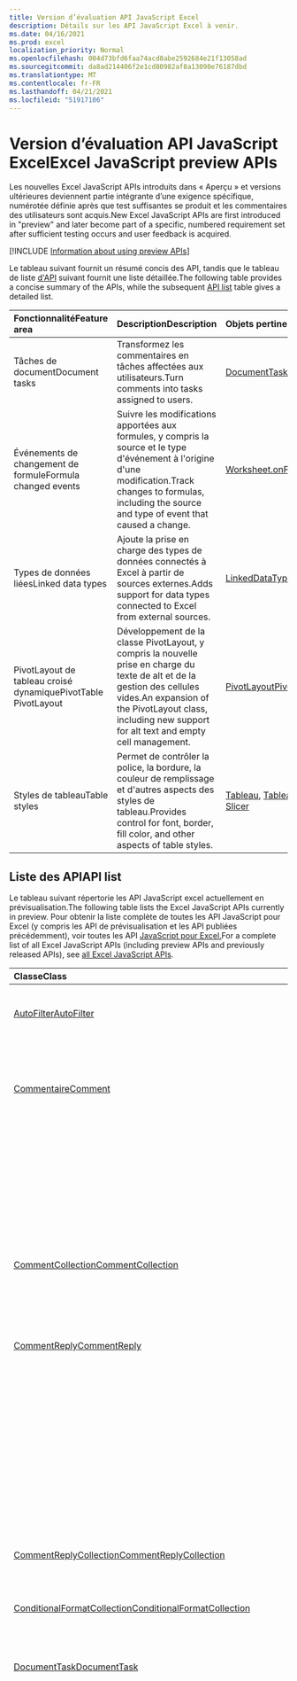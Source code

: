 ```yaml
---
title: Version d’évaluation API JavaScript Excel
description: Détails sur les API JavaScript Excel à venir.
ms.date: 04/16/2021
ms.prod: excel
localization_priority: Normal
ms.openlocfilehash: 004d73bfd6faa74acd8abe2592684e21f13058ad
ms.sourcegitcommit: da8ad214406f2e1cd80982af8a13090e76187dbd
ms.translationtype: MT
ms.contentlocale: fr-FR
ms.lasthandoff: 04/21/2021
ms.locfileid: "51917106"
---
```

# <a name="excel-javascript-preview-apis"></a><span data-ttu-id="7c8fe-103">Version d’évaluation API JavaScript Excel</span><span class="sxs-lookup"><span data-stu-id="7c8fe-103">Excel JavaScript preview APIs</span></span>

<span data-ttu-id="7c8fe-104">Les nouvelles Excel JavaScript APIs introduits dans « Aperçu » et versions ultérieures deviennent partie intégrante d’une exigence spécifique, numérotée définie après que test suffisantes se produit et les commentaires des utilisateurs sont acquis.</span><span class="sxs-lookup"><span data-stu-id="7c8fe-104">New Excel JavaScript APIs are first introduced in "preview" and later become part of a specific, numbered requirement set after sufficient testing occurs and user feedback is acquired.</span></span>

[!INCLUDE [Information about using preview APIs](../../includes/using-preview-apis-host.md)]

<span data-ttu-id="7c8fe-105">Le tableau suivant fournit un résumé concis des API, tandis que le tableau de liste [d'API](#api-list) suivant fournit une liste détaillée.</span><span class="sxs-lookup"><span data-stu-id="7c8fe-105">The following table provides a concise summary of the APIs, while the subsequent [API list](#api-list) table gives a detailed list.</span></span>

| <span data-ttu-id="7c8fe-106">Fonctionnalité</span><span class="sxs-lookup"><span data-stu-id="7c8fe-106">Feature area</span></span> | <span data-ttu-id="7c8fe-107">Description</span><span class="sxs-lookup"><span data-stu-id="7c8fe-107">Description</span></span> | <span data-ttu-id="7c8fe-108">Objets pertinents</span><span class="sxs-lookup"><span data-stu-id="7c8fe-108">Relevant objects</span></span> |
|:--- |:--- |:--- |
| <span data-ttu-id="7c8fe-109">Tâches de document</span><span class="sxs-lookup"><span data-stu-id="7c8fe-109">Document tasks</span></span> | <span data-ttu-id="7c8fe-110">Transformez les commentaires en tâches affectées aux utilisateurs.</span><span class="sxs-lookup"><span data-stu-id="7c8fe-110">Turn comments into tasks assigned to users.</span></span> | [<span data-ttu-id="7c8fe-111">DocumentTask</span><span class="sxs-lookup"><span data-stu-id="7c8fe-111">DocumentTask</span></span>](/javascript/api/excel/excel.documenttask) |
| <span data-ttu-id="7c8fe-112">Événements de changement de formule</span><span class="sxs-lookup"><span data-stu-id="7c8fe-112">Formula changed events</span></span> | <span data-ttu-id="7c8fe-113">Suivre les modifications apportées aux formules, y compris la source et le type d'événement à l'origine d'une modification.</span><span class="sxs-lookup"><span data-stu-id="7c8fe-113">Track changes to formulas, including the source and type of event that caused a change.</span></span> | [<span data-ttu-id="7c8fe-114">Worksheet.onFormulaChanged</span><span class="sxs-lookup"><span data-stu-id="7c8fe-114">Worksheet.onFormulaChanged</span></span>](/javascript/api/excel/excel.worksheet#onFormulaChanged)|
| <span data-ttu-id="7c8fe-115">Types de données liées</span><span class="sxs-lookup"><span data-stu-id="7c8fe-115">Linked data types</span></span> | <span data-ttu-id="7c8fe-116">Ajoute la prise en charge des types de données connectés à Excel à partir de sources externes.</span><span class="sxs-lookup"><span data-stu-id="7c8fe-116">Adds support for data types connected to Excel from external sources.</span></span> | [<span data-ttu-id="7c8fe-117">LinkedDataType</span><span class="sxs-lookup"><span data-stu-id="7c8fe-117">LinkedDataType</span></span>](/javascript/api/excel/excel.linkeddatatype)|
| <span data-ttu-id="7c8fe-118">PivotLayout de tableau croisé dynamique</span><span class="sxs-lookup"><span data-stu-id="7c8fe-118">PivotTable PivotLayout</span></span> | <span data-ttu-id="7c8fe-119">Développement de la classe PivotLayout, y compris la nouvelle prise en charge du texte de alt et de la gestion des cellules vides.</span><span class="sxs-lookup"><span data-stu-id="7c8fe-119">An expansion of the PivotLayout class, including new support for alt text and empty cell management.</span></span> | [<span data-ttu-id="7c8fe-120">PivotLayout</span><span class="sxs-lookup"><span data-stu-id="7c8fe-120">PivotLayout</span></span>](/javascript/api/excel/excel.pivotlayout) |
| <span data-ttu-id="7c8fe-121">Styles de tableau</span><span class="sxs-lookup"><span data-stu-id="7c8fe-121">Table styles</span></span> | <span data-ttu-id="7c8fe-122">Permet de contrôler la police, la bordure, la couleur de remplissage et d'autres aspects des styles de tableau.</span><span class="sxs-lookup"><span data-stu-id="7c8fe-122">Provides control for font, border, fill color, and other aspects of table styles.</span></span> | <span data-ttu-id="7c8fe-123">[Tableau](/javascript/api/excel/excel.table), [Tableau croisé dynamique](/javascript/api/excel/excel.pivottable), [Slicer](/javascript/api/excel/excel.slicer)</span><span class="sxs-lookup"><span data-stu-id="7c8fe-123">[Table](/javascript/api/excel/excel.table), [PivotTable](/javascript/api/excel/excel.pivottable), [Slicer](/javascript/api/excel/excel.slicer)</span></span> |

## <a name="api-list"></a><span data-ttu-id="7c8fe-124">Liste des API</span><span class="sxs-lookup"><span data-stu-id="7c8fe-124">API list</span></span>

<span data-ttu-id="7c8fe-125">Le tableau suivant répertorie les API JavaScript excel actuellement en prévisualisation.</span><span class="sxs-lookup"><span data-stu-id="7c8fe-125">The following table lists the Excel JavaScript APIs currently in preview.</span></span> <span data-ttu-id="7c8fe-126">Pour obtenir la liste complète de toutes les API JavaScript pour Excel (y compris les API de prévisualisation et les API publiées précédemment), voir toutes les API [JavaScript pour Excel.](/javascript/api/excel?view=excel-js-preview&preserve-view=true)</span><span class="sxs-lookup"><span data-stu-id="7c8fe-126">For a complete list of all Excel JavaScript APIs (including preview APIs and previously released APIs), see [all Excel JavaScript APIs](/javascript/api/excel?view=excel-js-preview&preserve-view=true).</span></span>

| <span data-ttu-id="7c8fe-127">Classe</span><span class="sxs-lookup"><span data-stu-id="7c8fe-127">Class</span></span> | <span data-ttu-id="7c8fe-128">Champs</span><span class="sxs-lookup"><span data-stu-id="7c8fe-128">Fields</span></span> | <span data-ttu-id="7c8fe-129">Description</span><span class="sxs-lookup"><span data-stu-id="7c8fe-129">Description</span></span> |
|:---|:---|:---|
|[<span data-ttu-id="7c8fe-130">AutoFilter</span><span class="sxs-lookup"><span data-stu-id="7c8fe-130">AutoFilter</span></span>](/javascript/api/excel/excel.autofilter)|[<span data-ttu-id="7c8fe-131">clearColumnCriteria(columnIndex: number)</span><span class="sxs-lookup"><span data-stu-id="7c8fe-131">clearColumnCriteria(columnIndex: number)</span></span>](/javascript/api/excel/excel.autofilter#clearcolumncriteria-columnindex-)|<span data-ttu-id="7c8fe-132">Efface les critères de filtre du filtre automatique.</span><span class="sxs-lookup"><span data-stu-id="7c8fe-132">Clears the filter criteria of the AutoFilter.</span></span>|
|[<span data-ttu-id="7c8fe-133">Commentaire</span><span class="sxs-lookup"><span data-stu-id="7c8fe-133">Comment</span></span>](/javascript/api/excel/excel.comment)|[<span data-ttu-id="7c8fe-134">assignTask(assignee: Identity)</span><span class="sxs-lookup"><span data-stu-id="7c8fe-134">assignTask(assignee: Identity)</span></span>](/javascript/api/excel/excel.comment#assigntask-assignee-)|<span data-ttu-id="7c8fe-135">Affecte la tâche liée au commentaire à l'utilisateur donné en tant que personne assignée.</span><span class="sxs-lookup"><span data-stu-id="7c8fe-135">Assigns the task attached to the comment to the given user as an assignee.</span></span>|
||[<span data-ttu-id="7c8fe-136">getTask()</span><span class="sxs-lookup"><span data-stu-id="7c8fe-136">getTask()</span></span>](/javascript/api/excel/excel.comment#gettask--)|<span data-ttu-id="7c8fe-137">Obtient la tâche associée à ce commentaire.</span><span class="sxs-lookup"><span data-stu-id="7c8fe-137">Gets the task associated with this comment.</span></span>|
||[<span data-ttu-id="7c8fe-138">getTaskOrNullObject()</span><span class="sxs-lookup"><span data-stu-id="7c8fe-138">getTaskOrNullObject()</span></span>](/javascript/api/excel/excel.comment#gettaskornullobject--)|<span data-ttu-id="7c8fe-139">Obtient la tâche associée à ce commentaire.</span><span class="sxs-lookup"><span data-stu-id="7c8fe-139">Gets the task associated with this comment.</span></span>|
|[<span data-ttu-id="7c8fe-140">CommentCollection</span><span class="sxs-lookup"><span data-stu-id="7c8fe-140">CommentCollection</span></span>](/javascript/api/excel/excel.commentcollection)|[<span data-ttu-id="7c8fe-141">getItemOrNullObject(commentId: string)</span><span class="sxs-lookup"><span data-stu-id="7c8fe-141">getItemOrNullObject(commentId: string)</span></span>](/javascript/api/excel/excel.commentcollection#getitemornullobject-commentid-)|<span data-ttu-id="7c8fe-142">Obtient un commentaire à partir de la collection de sites en fonction de son ID.</span><span class="sxs-lookup"><span data-stu-id="7c8fe-142">Gets a comment from the collection based on its ID.</span></span>|
|[<span data-ttu-id="7c8fe-143">CommentReply</span><span class="sxs-lookup"><span data-stu-id="7c8fe-143">CommentReply</span></span>](/javascript/api/excel/excel.commentreply)|[<span data-ttu-id="7c8fe-144">assignTask(assignee: Identity)</span><span class="sxs-lookup"><span data-stu-id="7c8fe-144">assignTask(assignee: Identity)</span></span>](/javascript/api/excel/excel.commentreply#assigntask-assignee-)|<span data-ttu-id="7c8fe-145">Affecte la tâche liée au commentaire à l'utilisateur donné en tant que seule personne assignée.</span><span class="sxs-lookup"><span data-stu-id="7c8fe-145">Assigns the task attached to the comment to the given user as the sole assignee.</span></span>|
||[<span data-ttu-id="7c8fe-146">getTask()</span><span class="sxs-lookup"><span data-stu-id="7c8fe-146">getTask()</span></span>](/javascript/api/excel/excel.commentreply#gettask--)|<span data-ttu-id="7c8fe-147">Obtient la tâche associée au fil de discussion de cette réponse de commentaire.</span><span class="sxs-lookup"><span data-stu-id="7c8fe-147">Gets the task associated with this comment reply's thread.</span></span>|
||[<span data-ttu-id="7c8fe-148">getTaskOrNullObject()</span><span class="sxs-lookup"><span data-stu-id="7c8fe-148">getTaskOrNullObject()</span></span>](/javascript/api/excel/excel.commentreply#gettaskornullobject--)|<span data-ttu-id="7c8fe-149">Obtient la tâche associée au fil de discussion de cette réponse de commentaire.</span><span class="sxs-lookup"><span data-stu-id="7c8fe-149">Gets the task associated with this comment reply's thread.</span></span>|
|[<span data-ttu-id="7c8fe-150">CommentReplyCollection</span><span class="sxs-lookup"><span data-stu-id="7c8fe-150">CommentReplyCollection</span></span>](/javascript/api/excel/excel.commentreplycollection)|[<span data-ttu-id="7c8fe-151">getItemOrNullObject(commentReplyId: string)</span><span class="sxs-lookup"><span data-stu-id="7c8fe-151">getItemOrNullObject(commentReplyId: string)</span></span>](/javascript/api/excel/excel.commentreplycollection#getitemornullobject-commentreplyid-)|<span data-ttu-id="7c8fe-152">Renvoie une réponse de commentaire identifié via son ID.</span><span class="sxs-lookup"><span data-stu-id="7c8fe-152">Returns a comment reply identified by its ID.</span></span>|
|[<span data-ttu-id="7c8fe-153">ConditionalFormatCollection</span><span class="sxs-lookup"><span data-stu-id="7c8fe-153">ConditionalFormatCollection</span></span>](/javascript/api/excel/excel.conditionalformatcollection)|[<span data-ttu-id="7c8fe-154">getItemOrNullObject(id: string)</span><span class="sxs-lookup"><span data-stu-id="7c8fe-154">getItemOrNullObject(id: string)</span></span>](/javascript/api/excel/excel.conditionalformatcollection#getitemornullobject-id-)|<span data-ttu-id="7c8fe-155">Renvoie un format conditionnel identifié par son ID.</span><span class="sxs-lookup"><span data-stu-id="7c8fe-155">Returns a conditional format identified by its ID.</span></span>|
|[<span data-ttu-id="7c8fe-156">DocumentTask</span><span class="sxs-lookup"><span data-stu-id="7c8fe-156">DocumentTask</span></span>](/javascript/api/excel/excel.documenttask)|[<span data-ttu-id="7c8fe-157">percentComplete</span><span class="sxs-lookup"><span data-stu-id="7c8fe-157">percentComplete</span></span>](/javascript/api/excel/excel.documenttask#percentcomplete)|<span data-ttu-id="7c8fe-158">Spécifie le pourcentage d'achèvement de la tâche.</span><span class="sxs-lookup"><span data-stu-id="7c8fe-158">Specifies the completion percentage of the task.</span></span>|
||[<span data-ttu-id="7c8fe-159">priority</span><span class="sxs-lookup"><span data-stu-id="7c8fe-159">priority</span></span>](/javascript/api/excel/excel.documenttask#priority)|<span data-ttu-id="7c8fe-160">Spécifie la priorité de la tâche.</span><span class="sxs-lookup"><span data-stu-id="7c8fe-160">Specifies the priority of the task.</span></span>|
||[<span data-ttu-id="7c8fe-161">assignees</span><span class="sxs-lookup"><span data-stu-id="7c8fe-161">assignees</span></span>](/javascript/api/excel/excel.documenttask#assignees)|<span data-ttu-id="7c8fe-162">Renvoie une collection de personnes assignées à la tâche.</span><span class="sxs-lookup"><span data-stu-id="7c8fe-162">Returns a collection of assignees of the task.</span></span>|
||[<span data-ttu-id="7c8fe-163">modifications</span><span class="sxs-lookup"><span data-stu-id="7c8fe-163">changes</span></span>](/javascript/api/excel/excel.documenttask#changes)|<span data-ttu-id="7c8fe-164">Obtient les enregistrements de modification de la tâche.</span><span class="sxs-lookup"><span data-stu-id="7c8fe-164">Gets the change records of the task.</span></span>|
||[<span data-ttu-id="7c8fe-165">comment</span><span class="sxs-lookup"><span data-stu-id="7c8fe-165">comment</span></span>](/javascript/api/excel/excel.documenttask#comment)|<span data-ttu-id="7c8fe-166">Obtient le commentaire associé à la tâche.</span><span class="sxs-lookup"><span data-stu-id="7c8fe-166">Gets the comment associated with the task.</span></span>|
||[<span data-ttu-id="7c8fe-167">completedBy</span><span class="sxs-lookup"><span data-stu-id="7c8fe-167">completedBy</span></span>](/javascript/api/excel/excel.documenttask#completedby)|<span data-ttu-id="7c8fe-168">Obtient l'utilisateur le plus récent à avoir effectué la tâche.</span><span class="sxs-lookup"><span data-stu-id="7c8fe-168">Gets the most recent user to have completed the task.</span></span>|
||[<span data-ttu-id="7c8fe-169">completedDateTime</span><span class="sxs-lookup"><span data-stu-id="7c8fe-169">completedDateTime</span></span>](/javascript/api/excel/excel.documenttask#completeddatetime)|<span data-ttu-id="7c8fe-170">Obtient la date et l'heure de fin de la tâche.</span><span class="sxs-lookup"><span data-stu-id="7c8fe-170">Gets the date and time that the task was completed.</span></span>|
||[<span data-ttu-id="7c8fe-171">createdBy</span><span class="sxs-lookup"><span data-stu-id="7c8fe-171">createdBy</span></span>](/javascript/api/excel/excel.documenttask#createdby)|<span data-ttu-id="7c8fe-172">Obtient l'utilisateur qui a créé la tâche.</span><span class="sxs-lookup"><span data-stu-id="7c8fe-172">Gets the user who created the task.</span></span>|
||[<span data-ttu-id="7c8fe-173">createdDateTime</span><span class="sxs-lookup"><span data-stu-id="7c8fe-173">createdDateTime</span></span>](/javascript/api/excel/excel.documenttask#createddatetime)|<span data-ttu-id="7c8fe-174">Obtient la date et l'heure de création de la tâche.</span><span class="sxs-lookup"><span data-stu-id="7c8fe-174">Gets the date and time that the task was created.</span></span>|
||[<span data-ttu-id="7c8fe-175">id</span><span class="sxs-lookup"><span data-stu-id="7c8fe-175">id</span></span>](/javascript/api/excel/excel.documenttask#id)|<span data-ttu-id="7c8fe-176">Obtient l'ID de la tâche.</span><span class="sxs-lookup"><span data-stu-id="7c8fe-176">Gets the ID of the task.</span></span>|
||[<span data-ttu-id="7c8fe-177">setStartAndDueDateTime(startDateTime: Date, dueDateTime: Date)</span><span class="sxs-lookup"><span data-stu-id="7c8fe-177">setStartAndDueDateTime(startDateTime: Date, dueDateTime: Date)</span></span>](/javascript/api/excel/excel.documenttask#setstartandduedatetime-startdatetime--duedatetime-)|<span data-ttu-id="7c8fe-178">Modifie le début et les dates d'échéance de la tâche.</span><span class="sxs-lookup"><span data-stu-id="7c8fe-178">Changes the start and the due dates of the task.</span></span>|
||[<span data-ttu-id="7c8fe-179">startAndDueDateTime</span><span class="sxs-lookup"><span data-stu-id="7c8fe-179">startAndDueDateTime</span></span>](/javascript/api/excel/excel.documenttask#startandduedatetime)|<span data-ttu-id="7c8fe-180">Obtient ou définit la date et l'heure de début et d'échéance de la tâche.</span><span class="sxs-lookup"><span data-stu-id="7c8fe-180">Gets or sets the date and time the task should start and is due.</span></span>|
||[<span data-ttu-id="7c8fe-181">title</span><span class="sxs-lookup"><span data-stu-id="7c8fe-181">title</span></span>](/javascript/api/excel/excel.documenttask#title)|<span data-ttu-id="7c8fe-182">Spécifie le titre de la tâche.</span><span class="sxs-lookup"><span data-stu-id="7c8fe-182">Specifies title of the task.</span></span>|
|[<span data-ttu-id="7c8fe-183">DocumentTaskChange</span><span class="sxs-lookup"><span data-stu-id="7c8fe-183">DocumentTaskChange</span></span>](/javascript/api/excel/excel.documenttaskchange)|[<span data-ttu-id="7c8fe-184">assignee</span><span class="sxs-lookup"><span data-stu-id="7c8fe-184">assignee</span></span>](/javascript/api/excel/excel.documenttaskchange#assignee)|<span data-ttu-id="7c8fe-185">Représente l'utilisateur affecté à la tâche pour un type d'enregistrement de modification ou l'utilisateur non affecté à la tâche pour `assign` un type d'enregistrement de `unassign` modification.</span><span class="sxs-lookup"><span data-stu-id="7c8fe-185">Represents the user assigned to the task for an `assign` change record type, or the user unassigned from the task for an `unassign` change record type.</span></span>|
||[<span data-ttu-id="7c8fe-186">changedBy</span><span class="sxs-lookup"><span data-stu-id="7c8fe-186">changedBy</span></span>](/javascript/api/excel/excel.documenttaskchange#changedby)|<span data-ttu-id="7c8fe-187">Représente l'utilisateur qui a créé ou modifié la tâche.</span><span class="sxs-lookup"><span data-stu-id="7c8fe-187">Represents the user who created or changed the task.</span></span>|
||[<span data-ttu-id="7c8fe-188">commentId</span><span class="sxs-lookup"><span data-stu-id="7c8fe-188">commentId</span></span>](/javascript/api/excel/excel.documenttaskchange#commentid)|<span data-ttu-id="7c8fe-189">Représente l'ID du ou des points d'ancrage de la `Comment` `CommentReply` modification de tâche.</span><span class="sxs-lookup"><span data-stu-id="7c8fe-189">Represents the ID of the `Comment` or `CommentReply` to which the task change is anchored.</span></span>|
||[<span data-ttu-id="7c8fe-190">createdDateTime</span><span class="sxs-lookup"><span data-stu-id="7c8fe-190">createdDateTime</span></span>](/javascript/api/excel/excel.documenttaskchange#createddatetime)|<span data-ttu-id="7c8fe-191">Représente la date et l'heure de création de l'enregistrement de modification de tâche.</span><span class="sxs-lookup"><span data-stu-id="7c8fe-191">Represents the creation date and time of the task change record.</span></span>|
||[<span data-ttu-id="7c8fe-192">dueDateTime</span><span class="sxs-lookup"><span data-stu-id="7c8fe-192">dueDateTime</span></span>](/javascript/api/excel/excel.documenttaskchange#duedatetime)|<span data-ttu-id="7c8fe-193">Représente la date et l'heure d'échéance de la tâche, dans le fuseau horaire UTC.</span><span class="sxs-lookup"><span data-stu-id="7c8fe-193">Represents the task's due date and time, in UTC time zone.</span></span>|
||[<span data-ttu-id="7c8fe-194">id</span><span class="sxs-lookup"><span data-stu-id="7c8fe-194">id</span></span>](/javascript/api/excel/excel.documenttaskchange#id)|<span data-ttu-id="7c8fe-195">ID de l'enregistrement de modification de tâche.</span><span class="sxs-lookup"><span data-stu-id="7c8fe-195">ID for the task change record.</span></span>|
||[<span data-ttu-id="7c8fe-196">percentComplete</span><span class="sxs-lookup"><span data-stu-id="7c8fe-196">percentComplete</span></span>](/javascript/api/excel/excel.documenttaskchange#percentcomplete)|<span data-ttu-id="7c8fe-197">Représente le pourcentage d'achèvement de la tâche.</span><span class="sxs-lookup"><span data-stu-id="7c8fe-197">Represents the task's completion percentage.</span></span>|
||[<span data-ttu-id="7c8fe-198">priority</span><span class="sxs-lookup"><span data-stu-id="7c8fe-198">priority</span></span>](/javascript/api/excel/excel.documenttaskchange#priority)|<span data-ttu-id="7c8fe-199">Représente la priorité de la tâche.</span><span class="sxs-lookup"><span data-stu-id="7c8fe-199">Represents the task's priority.</span></span>|
||[<span data-ttu-id="7c8fe-200">startDateTime</span><span class="sxs-lookup"><span data-stu-id="7c8fe-200">startDateTime</span></span>](/javascript/api/excel/excel.documenttaskchange#startdatetime)|<span data-ttu-id="7c8fe-201">Représente la date et l'heure de début de la tâche, dans le fuseau horaire UTC.</span><span class="sxs-lookup"><span data-stu-id="7c8fe-201">Represents the task's start date and time, in UTC time zone.</span></span>|
||[<span data-ttu-id="7c8fe-202">title</span><span class="sxs-lookup"><span data-stu-id="7c8fe-202">title</span></span>](/javascript/api/excel/excel.documenttaskchange#title)|<span data-ttu-id="7c8fe-203">Représente le titre de la tâche.</span><span class="sxs-lookup"><span data-stu-id="7c8fe-203">Represents the task's title.</span></span>|
||[<span data-ttu-id="7c8fe-204">type</span><span class="sxs-lookup"><span data-stu-id="7c8fe-204">type</span></span>](/javascript/api/excel/excel.documenttaskchange#type)|<span data-ttu-id="7c8fe-205">Représente le type d'action de l'enregistrement de modification de tâche.</span><span class="sxs-lookup"><span data-stu-id="7c8fe-205">Represents the action type of the task change record.</span></span>|
||[<span data-ttu-id="7c8fe-206">undoHistoryId</span><span class="sxs-lookup"><span data-stu-id="7c8fe-206">undoHistoryId</span></span>](/javascript/api/excel/excel.documenttaskchange#undohistoryid)|<span data-ttu-id="7c8fe-207">Représente la propriété `DocumentTaskChange.id` qui a été annulée pour le type `undo` d'enregistrement de modification.</span><span class="sxs-lookup"><span data-stu-id="7c8fe-207">Represents the `DocumentTaskChange.id` property that was undone for the `undo` change record type.</span></span>|
|[<span data-ttu-id="7c8fe-208">DocumentTaskChangeCollection</span><span class="sxs-lookup"><span data-stu-id="7c8fe-208">DocumentTaskChangeCollection</span></span>](/javascript/api/excel/excel.documenttaskchangecollection)|[<span data-ttu-id="7c8fe-209">getCount()</span><span class="sxs-lookup"><span data-stu-id="7c8fe-209">getCount()</span></span>](/javascript/api/excel/excel.documenttaskchangecollection#getcount--)|<span data-ttu-id="7c8fe-210">Obtient le nombre d'enregistrements de modification dans la collection pour la tâche.</span><span class="sxs-lookup"><span data-stu-id="7c8fe-210">Gets the number of change records in the collection for the task.</span></span>|
||[<span data-ttu-id="7c8fe-211">getItemAt(index: number)</span><span class="sxs-lookup"><span data-stu-id="7c8fe-211">getItemAt(index: number)</span></span>](/javascript/api/excel/excel.documenttaskchangecollection#getitemat-index-)|<span data-ttu-id="7c8fe-212">Obtient un enregistrement de modification de tâche à l'aide de son index dans la collection.</span><span class="sxs-lookup"><span data-stu-id="7c8fe-212">Gets a task change record by using its index in the collection.</span></span>|
||[<span data-ttu-id="7c8fe-213">items</span><span class="sxs-lookup"><span data-stu-id="7c8fe-213">items</span></span>](/javascript/api/excel/excel.documenttaskchangecollection#items)|<span data-ttu-id="7c8fe-214">Obtient l’élément enfant chargé dans cette collection de sites.</span><span class="sxs-lookup"><span data-stu-id="7c8fe-214">Gets the loaded child items in this collection.</span></span>|
|[<span data-ttu-id="7c8fe-215">DocumentTaskCollection</span><span class="sxs-lookup"><span data-stu-id="7c8fe-215">DocumentTaskCollection</span></span>](/javascript/api/excel/excel.documenttaskcollection)|[<span data-ttu-id="7c8fe-216">getCount()</span><span class="sxs-lookup"><span data-stu-id="7c8fe-216">getCount()</span></span>](/javascript/api/excel/excel.documenttaskcollection#getcount--)|<span data-ttu-id="7c8fe-217">Obtient le nombre de tâches dans la collection.</span><span class="sxs-lookup"><span data-stu-id="7c8fe-217">Gets the number of tasks in the collection.</span></span>|
||[<span data-ttu-id="7c8fe-218">getItem(key: string)</span><span class="sxs-lookup"><span data-stu-id="7c8fe-218">getItem(key: string)</span></span>](/javascript/api/excel/excel.documenttaskcollection#getitem-key-)|<span data-ttu-id="7c8fe-219">Obtient une tâche à l'aide de son ID.</span><span class="sxs-lookup"><span data-stu-id="7c8fe-219">Gets a task using its ID.</span></span>|
||[<span data-ttu-id="7c8fe-220">getItemAt(index: number)</span><span class="sxs-lookup"><span data-stu-id="7c8fe-220">getItemAt(index: number)</span></span>](/javascript/api/excel/excel.documenttaskcollection#getitemat-index-)|<span data-ttu-id="7c8fe-221">Obtient une tâche par son index dans la collection.</span><span class="sxs-lookup"><span data-stu-id="7c8fe-221">Gets a task by its index in the collection.</span></span>|
||[<span data-ttu-id="7c8fe-222">getItemOrNullObject(key: string)</span><span class="sxs-lookup"><span data-stu-id="7c8fe-222">getItemOrNullObject(key: string)</span></span>](/javascript/api/excel/excel.documenttaskcollection#getitemornullobject-key-)|<span data-ttu-id="7c8fe-223">Obtient une tâche à l'aide de son ID.</span><span class="sxs-lookup"><span data-stu-id="7c8fe-223">Gets a task using its ID.</span></span>|
||[<span data-ttu-id="7c8fe-224">items</span><span class="sxs-lookup"><span data-stu-id="7c8fe-224">items</span></span>](/javascript/api/excel/excel.documenttaskcollection#items)|<span data-ttu-id="7c8fe-225">Obtient l’élément enfant chargé dans cette collection de sites.</span><span class="sxs-lookup"><span data-stu-id="7c8fe-225">Gets the loaded child items in this collection.</span></span>|
|[<span data-ttu-id="7c8fe-226">DocumentTaskSchedule</span><span class="sxs-lookup"><span data-stu-id="7c8fe-226">DocumentTaskSchedule</span></span>](/javascript/api/excel/excel.documenttaskschedule)|[<span data-ttu-id="7c8fe-227">dueDateTime</span><span class="sxs-lookup"><span data-stu-id="7c8fe-227">dueDateTime</span></span>](/javascript/api/excel/excel.documenttaskschedule#duedatetime)|<span data-ttu-id="7c8fe-228">Obtient la date et l'heure d'échéance de la tâche.</span><span class="sxs-lookup"><span data-stu-id="7c8fe-228">Gets the date and time that the task is due.</span></span>|
||[<span data-ttu-id="7c8fe-229">startDateTime</span><span class="sxs-lookup"><span data-stu-id="7c8fe-229">startDateTime</span></span>](/javascript/api/excel/excel.documenttaskschedule#startdatetime)|<span data-ttu-id="7c8fe-230">Obtient la date et l'heure de début de la tâche.</span><span class="sxs-lookup"><span data-stu-id="7c8fe-230">Gets the date and time that the task should start.</span></span>|
|[<span data-ttu-id="7c8fe-231">FormulaChangedEventDetail</span><span class="sxs-lookup"><span data-stu-id="7c8fe-231">FormulaChangedEventDetail</span></span>](/javascript/api/excel/excel.formulachangedeventdetail)|[<span data-ttu-id="7c8fe-232">cellAddress</span><span class="sxs-lookup"><span data-stu-id="7c8fe-232">cellAddress</span></span>](/javascript/api/excel/excel.formulachangedeventdetail#celladdress)|<span data-ttu-id="7c8fe-233">Adresse de la cellule qui contient la formule modifiée.</span><span class="sxs-lookup"><span data-stu-id="7c8fe-233">The address of the cell that contains the changed formula.</span></span>|
||[<span data-ttu-id="7c8fe-234">previousFormula</span><span class="sxs-lookup"><span data-stu-id="7c8fe-234">previousFormula</span></span>](/javascript/api/excel/excel.formulachangedeventdetail#previousformula)|<span data-ttu-id="7c8fe-235">Représente la formule précédente, avant qu'elle n'a été modifiée.</span><span class="sxs-lookup"><span data-stu-id="7c8fe-235">Represents the previous formula, before it was changed.</span></span>|
|[<span data-ttu-id="7c8fe-236">GroupShapeCollection</span><span class="sxs-lookup"><span data-stu-id="7c8fe-236">GroupShapeCollection</span></span>](/javascript/api/excel/excel.groupshapecollection)|[<span data-ttu-id="7c8fe-237">getItemOrNullObject(key: string)</span><span class="sxs-lookup"><span data-stu-id="7c8fe-237">getItemOrNullObject(key: string)</span></span>](/javascript/api/excel/excel.groupshapecollection#getitemornullobject-key-)|<span data-ttu-id="7c8fe-238">Obtient une forme à l'aide de son nom ou de son ID.</span><span class="sxs-lookup"><span data-stu-id="7c8fe-238">Gets a shape using its name or ID.</span></span>|
|[<span data-ttu-id="7c8fe-239">Identité</span><span class="sxs-lookup"><span data-stu-id="7c8fe-239">Identity</span></span>](/javascript/api/excel/excel.identity)|[<span data-ttu-id="7c8fe-240">displayName</span><span class="sxs-lookup"><span data-stu-id="7c8fe-240">displayName</span></span>](/javascript/api/excel/excel.identity#displayname)|<span data-ttu-id="7c8fe-241">Représente le nom d’affichage de l’utilisateur.</span><span class="sxs-lookup"><span data-stu-id="7c8fe-241">Represents the user's display name.</span></span>|
||[<span data-ttu-id="7c8fe-242">email</span><span class="sxs-lookup"><span data-stu-id="7c8fe-242">email</span></span>](/javascript/api/excel/excel.identity#email)|<span data-ttu-id="7c8fe-243">Représente l’adresse e-mail de l’utilisateur.</span><span class="sxs-lookup"><span data-stu-id="7c8fe-243">Represents the user's email address.</span></span>|
||[<span data-ttu-id="7c8fe-244">id</span><span class="sxs-lookup"><span data-stu-id="7c8fe-244">id</span></span>](/javascript/api/excel/excel.identity#id)|<span data-ttu-id="7c8fe-245">Représente l'ID unique de l'utilisateur.</span><span class="sxs-lookup"><span data-stu-id="7c8fe-245">Represents the user's unique ID.</span></span>|
|[<span data-ttu-id="7c8fe-246">IdentityCollection</span><span class="sxs-lookup"><span data-stu-id="7c8fe-246">IdentityCollection</span></span>](/javascript/api/excel/excel.identitycollection)|[<span data-ttu-id="7c8fe-247">add(assignee: Identity)</span><span class="sxs-lookup"><span data-stu-id="7c8fe-247">add(assignee: Identity)</span></span>](/javascript/api/excel/excel.identitycollection#add-assignee-)|<span data-ttu-id="7c8fe-248">Ajoute une identité d'utilisateur à la collection.</span><span class="sxs-lookup"><span data-stu-id="7c8fe-248">Adds a user identity to the collection.</span></span>|
||[<span data-ttu-id="7c8fe-249">clear()</span><span class="sxs-lookup"><span data-stu-id="7c8fe-249">clear()</span></span>](/javascript/api/excel/excel.identitycollection#clear--)|<span data-ttu-id="7c8fe-250">Supprime toutes les identités utilisateur de la collection.</span><span class="sxs-lookup"><span data-stu-id="7c8fe-250">Removes all user identities from the collection.</span></span>|
||[<span data-ttu-id="7c8fe-251">getCount()</span><span class="sxs-lookup"><span data-stu-id="7c8fe-251">getCount()</span></span>](/javascript/api/excel/excel.identitycollection#getcount--)|<span data-ttu-id="7c8fe-252">Obtient le nombre d'éléments dans la collection.</span><span class="sxs-lookup"><span data-stu-id="7c8fe-252">Gets the number of items in the collection.</span></span>|
||[<span data-ttu-id="7c8fe-253">getItemAt(index: number)</span><span class="sxs-lookup"><span data-stu-id="7c8fe-253">getItemAt(index: number)</span></span>](/javascript/api/excel/excel.identitycollection#getitemat-index-)|<span data-ttu-id="7c8fe-254">Obtient une identité d'utilisateur de document à l'aide de son index dans la collection.</span><span class="sxs-lookup"><span data-stu-id="7c8fe-254">Gets a document user identity by using its index in the collection.</span></span>|
||[<span data-ttu-id="7c8fe-255">items</span><span class="sxs-lookup"><span data-stu-id="7c8fe-255">items</span></span>](/javascript/api/excel/excel.identitycollection#items)|<span data-ttu-id="7c8fe-256">Obtient l’élément enfant chargé dans cette collection de sites.</span><span class="sxs-lookup"><span data-stu-id="7c8fe-256">Gets the loaded child items in this collection.</span></span>|
||[<span data-ttu-id="7c8fe-257">remove(assignee: Identity)</span><span class="sxs-lookup"><span data-stu-id="7c8fe-257">remove(assignee: Identity)</span></span>](/javascript/api/excel/excel.identitycollection#remove-assignee-)|<span data-ttu-id="7c8fe-258">Supprime une identité d'utilisateur de la collection.</span><span class="sxs-lookup"><span data-stu-id="7c8fe-258">Removes a user identity from the collection.</span></span>|
|[<span data-ttu-id="7c8fe-259">IdentityEntity</span><span class="sxs-lookup"><span data-stu-id="7c8fe-259">IdentityEntity</span></span>](/javascript/api/excel/excel.identityentity)|[<span data-ttu-id="7c8fe-260">displayName</span><span class="sxs-lookup"><span data-stu-id="7c8fe-260">displayName</span></span>](/javascript/api/excel/excel.identityentity#displayname)|<span data-ttu-id="7c8fe-261">Représente le nom d’affichage de l’utilisateur.</span><span class="sxs-lookup"><span data-stu-id="7c8fe-261">Represents the user's display name.</span></span>|
||[<span data-ttu-id="7c8fe-262">email</span><span class="sxs-lookup"><span data-stu-id="7c8fe-262">email</span></span>](/javascript/api/excel/excel.identityentity#email)|<span data-ttu-id="7c8fe-263">Représente l’adresse e-mail de l’utilisateur.</span><span class="sxs-lookup"><span data-stu-id="7c8fe-263">Represents the user's email address.</span></span>|
||[<span data-ttu-id="7c8fe-264">id</span><span class="sxs-lookup"><span data-stu-id="7c8fe-264">id</span></span>](/javascript/api/excel/excel.identityentity#id)|<span data-ttu-id="7c8fe-265">Représente l'ID unique de l'utilisateur.</span><span class="sxs-lookup"><span data-stu-id="7c8fe-265">Represents the user's unique ID.</span></span>|
|[<span data-ttu-id="7c8fe-266">InsertWorksheetOptions</span><span class="sxs-lookup"><span data-stu-id="7c8fe-266">InsertWorksheetOptions</span></span>](/javascript/api/excel/excel.insertworksheetoptions)|[<span data-ttu-id="7c8fe-267">positionType</span><span class="sxs-lookup"><span data-stu-id="7c8fe-267">positionType</span></span>](/javascript/api/excel/excel.insertworksheetoptions#positiontype)|<span data-ttu-id="7c8fe-268">Position d'insertion, dans le livre de calcul actuel, des nouvelles feuilles de calcul.</span><span class="sxs-lookup"><span data-stu-id="7c8fe-268">The insert position, in the current workbook, of the new worksheets.</span></span>|
||[<span data-ttu-id="7c8fe-269">relativeTo</span><span class="sxs-lookup"><span data-stu-id="7c8fe-269">relativeTo</span></span>](/javascript/api/excel/excel.insertworksheetoptions#relativeto)|<span data-ttu-id="7c8fe-270">Feuille de calcul du manuel actuel référencé pour le `WorksheetPositionType` paramètre.</span><span class="sxs-lookup"><span data-stu-id="7c8fe-270">The worksheet in the current workbook that is referenced for the `WorksheetPositionType` parameter.</span></span>|
||[<span data-ttu-id="7c8fe-271">sheetNamesToInsert</span><span class="sxs-lookup"><span data-stu-id="7c8fe-271">sheetNamesToInsert</span></span>](/javascript/api/excel/excel.insertworksheetoptions#sheetnamestoinsert)|<span data-ttu-id="7c8fe-272">Noms des feuilles de calcul individuelles à insérer.</span><span class="sxs-lookup"><span data-stu-id="7c8fe-272">The names of individual worksheets to insert.</span></span>|
|[<span data-ttu-id="7c8fe-273">LinkedDataType</span><span class="sxs-lookup"><span data-stu-id="7c8fe-273">LinkedDataType</span></span>](/javascript/api/excel/excel.linkeddatatype)|[<span data-ttu-id="7c8fe-274">dataProvider</span><span class="sxs-lookup"><span data-stu-id="7c8fe-274">dataProvider</span></span>](/javascript/api/excel/excel.linkeddatatype#dataprovider)|<span data-ttu-id="7c8fe-275">Nom du fournisseur de données pour le type de données liées.</span><span class="sxs-lookup"><span data-stu-id="7c8fe-275">The name of the data provider for the linked data type.</span></span>|
||[<span data-ttu-id="7c8fe-276">lastRefreshed</span><span class="sxs-lookup"><span data-stu-id="7c8fe-276">lastRefreshed</span></span>](/javascript/api/excel/excel.linkeddatatype#lastrefreshed)|<span data-ttu-id="7c8fe-277">Date et heure du fuseau horaire local depuis l'ouverture du manuel lors de la dernière actualisation du type de données liées.</span><span class="sxs-lookup"><span data-stu-id="7c8fe-277">The local time-zone date and time since the workbook was opened when the linked data type was last refreshed.</span></span>|
||[<span data-ttu-id="7c8fe-278">name</span><span class="sxs-lookup"><span data-stu-id="7c8fe-278">name</span></span>](/javascript/api/excel/excel.linkeddatatype#name)|<span data-ttu-id="7c8fe-279">Nom du type de données liées.</span><span class="sxs-lookup"><span data-stu-id="7c8fe-279">The name of the linked data type.</span></span>|
||[<span data-ttu-id="7c8fe-280">periodicRefreshInterval</span><span class="sxs-lookup"><span data-stu-id="7c8fe-280">periodicRefreshInterval</span></span>](/javascript/api/excel/excel.linkeddatatype#periodicrefreshinterval)|<span data-ttu-id="7c8fe-281">Fréquence, en secondes, à laquelle le type de données liées est actualisé si elle est définie `refreshMode` sur « Périodique ».</span><span class="sxs-lookup"><span data-stu-id="7c8fe-281">The frequency, in seconds, at which the linked data type is refreshed if `refreshMode` is set to "Periodic".</span></span>|
||[<span data-ttu-id="7c8fe-282">refreshMode</span><span class="sxs-lookup"><span data-stu-id="7c8fe-282">refreshMode</span></span>](/javascript/api/excel/excel.linkeddatatype#refreshmode)|<span data-ttu-id="7c8fe-283">Mécanisme par lequel les données du type de données liées sont récupérées.</span><span class="sxs-lookup"><span data-stu-id="7c8fe-283">The mechanism by which the data for the linked data type is retrieved.</span></span>|
||[<span data-ttu-id="7c8fe-284">serviceId</span><span class="sxs-lookup"><span data-stu-id="7c8fe-284">serviceId</span></span>](/javascript/api/excel/excel.linkeddatatype#serviceid)|<span data-ttu-id="7c8fe-285">ID unique du type de données liées.</span><span class="sxs-lookup"><span data-stu-id="7c8fe-285">The unique ID of the linked data type.</span></span>|
||[<span data-ttu-id="7c8fe-286">supportedRefreshModes</span><span class="sxs-lookup"><span data-stu-id="7c8fe-286">supportedRefreshModes</span></span>](/javascript/api/excel/excel.linkeddatatype#supportedrefreshmodes)|<span data-ttu-id="7c8fe-287">Renvoie un tableau avec tous les modes d'actualisation pris en charge par le type de données liées.</span><span class="sxs-lookup"><span data-stu-id="7c8fe-287">Returns an array with all the refresh modes supported by the linked data type.</span></span>|
||[<span data-ttu-id="7c8fe-288">requestRefresh()</span><span class="sxs-lookup"><span data-stu-id="7c8fe-288">requestRefresh()</span></span>](/javascript/api/excel/excel.linkeddatatype#requestrefresh--)|<span data-ttu-id="7c8fe-289">Effectue une demande d'actualisation du type de données liées.</span><span class="sxs-lookup"><span data-stu-id="7c8fe-289">Makes a request to refresh the linked data type.</span></span>|
||[<span data-ttu-id="7c8fe-290">requestSetRefreshMode(refreshMode: Excel.LinkedDataTypeRefreshMode)</span><span class="sxs-lookup"><span data-stu-id="7c8fe-290">requestSetRefreshMode(refreshMode: Excel.LinkedDataTypeRefreshMode)</span></span>](/javascript/api/excel/excel.linkeddatatype#requestsetrefreshmode-refreshmode-)|<span data-ttu-id="7c8fe-291">Effectue une demande de modification du mode d'actualisation pour ce type de données liées.</span><span class="sxs-lookup"><span data-stu-id="7c8fe-291">Makes a request to change the refresh mode for this linked data type.</span></span>|
|[<span data-ttu-id="7c8fe-292">LinkedDataTypeAddedEventArgs</span><span class="sxs-lookup"><span data-stu-id="7c8fe-292">LinkedDataTypeAddedEventArgs</span></span>](/javascript/api/excel/excel.linkeddatatypeaddedeventargs)|[<span data-ttu-id="7c8fe-293">serviceId</span><span class="sxs-lookup"><span data-stu-id="7c8fe-293">serviceId</span></span>](/javascript/api/excel/excel.linkeddatatypeaddedeventargs#serviceid)|<span data-ttu-id="7c8fe-294">ID unique du nouveau type de données liées.</span><span class="sxs-lookup"><span data-stu-id="7c8fe-294">The unique ID of the new linked data type.</span></span>|
||[<span data-ttu-id="7c8fe-295">source</span><span class="sxs-lookup"><span data-stu-id="7c8fe-295">source</span></span>](/javascript/api/excel/excel.linkeddatatypeaddedeventargs#source)|<span data-ttu-id="7c8fe-296">Obtient la source de l’événement.</span><span class="sxs-lookup"><span data-stu-id="7c8fe-296">Gets the source of the event.</span></span>|
||[<span data-ttu-id="7c8fe-297">type</span><span class="sxs-lookup"><span data-stu-id="7c8fe-297">type</span></span>](/javascript/api/excel/excel.linkeddatatypeaddedeventargs#type)|<span data-ttu-id="7c8fe-298">Obtient le type de l’événement.</span><span class="sxs-lookup"><span data-stu-id="7c8fe-298">Gets the type of the event.</span></span>|
|[<span data-ttu-id="7c8fe-299">LinkedDataTypeCollection</span><span class="sxs-lookup"><span data-stu-id="7c8fe-299">LinkedDataTypeCollection</span></span>](/javascript/api/excel/excel.linkeddatatypecollection)|[<span data-ttu-id="7c8fe-300">getCount()</span><span class="sxs-lookup"><span data-stu-id="7c8fe-300">getCount()</span></span>](/javascript/api/excel/excel.linkeddatatypecollection#getcount--)|<span data-ttu-id="7c8fe-301">Obtient le nombre de types de données liées dans la collection.</span><span class="sxs-lookup"><span data-stu-id="7c8fe-301">Gets the number of linked data types in the collection.</span></span>|
||[<span data-ttu-id="7c8fe-302">getItem(key: number)</span><span class="sxs-lookup"><span data-stu-id="7c8fe-302">getItem(key: number)</span></span>](/javascript/api/excel/excel.linkeddatatypecollection#getitem-key-)|<span data-ttu-id="7c8fe-303">Obtient un type de données liées par ID de service.</span><span class="sxs-lookup"><span data-stu-id="7c8fe-303">Gets a linked data type by service ID.</span></span>|
||[<span data-ttu-id="7c8fe-304">getItemAt(index: number)</span><span class="sxs-lookup"><span data-stu-id="7c8fe-304">getItemAt(index: number)</span></span>](/javascript/api/excel/excel.linkeddatatypecollection#getitemat-index-)|<span data-ttu-id="7c8fe-305">Obtient un type de données liées par son index dans la collection.</span><span class="sxs-lookup"><span data-stu-id="7c8fe-305">Gets a linked data type by its index in the collection.</span></span>|
||[<span data-ttu-id="7c8fe-306">getItemOrNullObject(key: number)</span><span class="sxs-lookup"><span data-stu-id="7c8fe-306">getItemOrNullObject(key: number)</span></span>](/javascript/api/excel/excel.linkeddatatypecollection#getitemornullobject-key-)|<span data-ttu-id="7c8fe-307">Obtient un type de données liées par ID.</span><span class="sxs-lookup"><span data-stu-id="7c8fe-307">Gets a linked data type by ID.</span></span>|
||[<span data-ttu-id="7c8fe-308">items</span><span class="sxs-lookup"><span data-stu-id="7c8fe-308">items</span></span>](/javascript/api/excel/excel.linkeddatatypecollection#items)|<span data-ttu-id="7c8fe-309">Obtient l’élément enfant chargé dans cette collection de sites.</span><span class="sxs-lookup"><span data-stu-id="7c8fe-309">Gets the loaded child items in this collection.</span></span>|
||[<span data-ttu-id="7c8fe-310">requestRefreshAll()</span><span class="sxs-lookup"><span data-stu-id="7c8fe-310">requestRefreshAll()</span></span>](/javascript/api/excel/excel.linkeddatatypecollection#requestrefreshall--)|<span data-ttu-id="7c8fe-311">Effectue une demande d'actualisation de tous les types de données liées dans la collection.</span><span class="sxs-lookup"><span data-stu-id="7c8fe-311">Makes a request to refresh all the linked data types in the collection.</span></span>|
|[<span data-ttu-id="7c8fe-312">NamedSheetViewCollection</span><span class="sxs-lookup"><span data-stu-id="7c8fe-312">NamedSheetViewCollection</span></span>](/javascript/api/excel/excel.namedsheetviewcollection)|[<span data-ttu-id="7c8fe-313">getItemOrNullObject(key: string)</span><span class="sxs-lookup"><span data-stu-id="7c8fe-313">getItemOrNullObject(key: string)</span></span>](/javascript/api/excel/excel.namedsheetviewcollection#getitemornullobject-key-)|<span data-ttu-id="7c8fe-314">Obtient une vue de feuille à l'aide de son nom.</span><span class="sxs-lookup"><span data-stu-id="7c8fe-314">Gets a sheet view using its name.</span></span>|
|[<span data-ttu-id="7c8fe-315">PivotLayout</span><span class="sxs-lookup"><span data-stu-id="7c8fe-315">PivotLayout</span></span>](/javascript/api/excel/excel.pivotlayout)|[<span data-ttu-id="7c8fe-316">altTextDescription</span><span class="sxs-lookup"><span data-stu-id="7c8fe-316">altTextDescription</span></span>](/javascript/api/excel/excel.pivotlayout#alttextdescription)|<span data-ttu-id="7c8fe-317">Description de texte de alt du tableau croisé dynamique.</span><span class="sxs-lookup"><span data-stu-id="7c8fe-317">The alt text description of the PivotTable.</span></span>|
||[<span data-ttu-id="7c8fe-318">altTextTitle</span><span class="sxs-lookup"><span data-stu-id="7c8fe-318">altTextTitle</span></span>](/javascript/api/excel/excel.pivotlayout#alttexttitle)|<span data-ttu-id="7c8fe-319">Titre de texte de alt du tableau croisé dynamique.</span><span class="sxs-lookup"><span data-stu-id="7c8fe-319">The alt text title of the PivotTable.</span></span>|
||[<span data-ttu-id="7c8fe-320">displayBlankLineAfterEachItem(display: boolean)</span><span class="sxs-lookup"><span data-stu-id="7c8fe-320">displayBlankLineAfterEachItem(display: boolean)</span></span>](/javascript/api/excel/excel.pivotlayout#displayblanklineaftereachitem-display-)|<span data-ttu-id="7c8fe-321">Définit si une ligne vide doit être affichée après chaque élément.</span><span class="sxs-lookup"><span data-stu-id="7c8fe-321">Sets whether or not to display a blank line after each item.</span></span>|
||[<span data-ttu-id="7c8fe-322">emptyCellText</span><span class="sxs-lookup"><span data-stu-id="7c8fe-322">emptyCellText</span></span>](/javascript/api/excel/excel.pivotlayout#emptycelltext)|<span data-ttu-id="7c8fe-323">Texte qui est automatiquement rempli dans n'importe quelle cellule vide du tableau croisé dynamique si `fillEmptyCells == true` .</span><span class="sxs-lookup"><span data-stu-id="7c8fe-323">The text that is automatically filled into any empty cell in the PivotTable if `fillEmptyCells == true`.</span></span>|
||[<span data-ttu-id="7c8fe-324">fillEmptyCells</span><span class="sxs-lookup"><span data-stu-id="7c8fe-324">fillEmptyCells</span></span>](/javascript/api/excel/excel.pivotlayout#fillemptycells)|<span data-ttu-id="7c8fe-325">Spécifie si les cellules vides du tableau croisé dynamique doivent être remplies avec le `emptyCellText` .</span><span class="sxs-lookup"><span data-stu-id="7c8fe-325">Specifies whether empty cells in the PivotTable should be populated with the `emptyCellText`.</span></span>|
||[<span data-ttu-id="7c8fe-326">getCell(dataHierarchy: DataPivotHierarchy \| string, rowItems: Array<PivotItem \| string>, columnItems: Array<PivotItem \| string>)</span><span class="sxs-lookup"><span data-stu-id="7c8fe-326">getCell(dataHierarchy: DataPivotHierarchy \| string, rowItems: Array<PivotItem \| string>, columnItems: Array<PivotItem \| string>)</span></span>](/javascript/api/excel/excel.pivotlayout#getcell-datahierarchy--rowitems--columnitems-)|<span data-ttu-id="7c8fe-327">Obtient une cellule unique dans le tableau croisé dynamique basé sur une hiérarchie de données ainsi que les éléments de ligne et de colonne de leurs hiérarchies respectives.</span><span class="sxs-lookup"><span data-stu-id="7c8fe-327">Gets a unique cell in the PivotTable based on a data hierarchy and the row and column items of their respective hierarchies.</span></span>|
||[<span data-ttu-id="7c8fe-328">pivotStyle</span><span class="sxs-lookup"><span data-stu-id="7c8fe-328">pivotStyle</span></span>](/javascript/api/excel/excel.pivotlayout#pivotstyle)|<span data-ttu-id="7c8fe-329">Style appliqué au tableau croisé dynamique.</span><span class="sxs-lookup"><span data-stu-id="7c8fe-329">The style applied to the PivotTable.</span></span>|
||[<span data-ttu-id="7c8fe-330">repeatAllItemLabels(repeatLabels: boolean)</span><span class="sxs-lookup"><span data-stu-id="7c8fe-330">repeatAllItemLabels(repeatLabels: boolean)</span></span>](/javascript/api/excel/excel.pivotlayout#repeatallitemlabels-repeatlabels-)|<span data-ttu-id="7c8fe-331">Définit le paramètre « Répéter toutes les étiquettes d'éléments » sur tous les champs du tableau croisé dynamique.</span><span class="sxs-lookup"><span data-stu-id="7c8fe-331">Sets the "repeat all item labels" setting across all fields in the PivotTable.</span></span>|
||[<span data-ttu-id="7c8fe-332">setStyle(style: string \| PivotTableStyle \| BuiltInPivotTableStyle)</span><span class="sxs-lookup"><span data-stu-id="7c8fe-332">setStyle(style: string \| PivotTableStyle \| BuiltInPivotTableStyle)</span></span>](/javascript/api/excel/excel.pivotlayout#setstyle-style-)|<span data-ttu-id="7c8fe-333">Définit le style appliqué au tableau croisé dynamique.</span><span class="sxs-lookup"><span data-stu-id="7c8fe-333">Sets the style applied to the PivotTable.</span></span>|
||[<span data-ttu-id="7c8fe-334">showFieldHeaders</span><span class="sxs-lookup"><span data-stu-id="7c8fe-334">showFieldHeaders</span></span>](/javascript/api/excel/excel.pivotlayout#showfieldheaders)|<span data-ttu-id="7c8fe-335">Spécifie si le tableau croisé dynamique affiche les en-têtes de champ (légendes de champ et les drop-downs de filtre).</span><span class="sxs-lookup"><span data-stu-id="7c8fe-335">Specifies whether the PivotTable displays field headers (field captions and filter drop-downs).</span></span>|
|[<span data-ttu-id="7c8fe-336">PivotTable</span><span class="sxs-lookup"><span data-stu-id="7c8fe-336">PivotTable</span></span>](/javascript/api/excel/excel.pivottable)|[<span data-ttu-id="7c8fe-337">refreshOnOpen</span><span class="sxs-lookup"><span data-stu-id="7c8fe-337">refreshOnOpen</span></span>](/javascript/api/excel/excel.pivottable#refreshonopen)|<span data-ttu-id="7c8fe-338">Spécifie si le tableau croisé dynamique est actualisé à l'ouverture du manuel.</span><span class="sxs-lookup"><span data-stu-id="7c8fe-338">Specifies whether the PivotTable refreshes when the workbook opens.</span></span>|
|[<span data-ttu-id="7c8fe-339">PivotTableScopedCollection</span><span class="sxs-lookup"><span data-stu-id="7c8fe-339">PivotTableScopedCollection</span></span>](/javascript/api/excel/excel.pivottablescopedcollection)|[<span data-ttu-id="7c8fe-340">getFirstOrNullObject()</span><span class="sxs-lookup"><span data-stu-id="7c8fe-340">getFirstOrNullObject()</span></span>](/javascript/api/excel/excel.pivottablescopedcollection#getfirstornullobject--)|<span data-ttu-id="7c8fe-341">Obtient le premier tableau croisé dynamique de la collection.</span><span class="sxs-lookup"><span data-stu-id="7c8fe-341">Gets the first PivotTable in the collection.</span></span>|
|[<span data-ttu-id="7c8fe-342">Range</span><span class="sxs-lookup"><span data-stu-id="7c8fe-342">Range</span></span>](/javascript/api/excel/excel.range)|[<span data-ttu-id="7c8fe-343">getDependents()</span><span class="sxs-lookup"><span data-stu-id="7c8fe-343">getDependents()</span></span>](/javascript/api/excel/excel.range#getdependents--)|<span data-ttu-id="7c8fe-344">Renvoie un objet qui représente la plage contenant tous les dépendants d'une cellule dans la même feuille de calcul ou `WorkbookRangeAreas` dans plusieurs feuilles de calcul.</span><span class="sxs-lookup"><span data-stu-id="7c8fe-344">Returns a `WorkbookRangeAreas` object that represents the range containing all the dependents of a cell in the same worksheet or in multiple worksheets.</span></span>|
||[<span data-ttu-id="7c8fe-345">getDirectDependents()</span><span class="sxs-lookup"><span data-stu-id="7c8fe-345">getDirectDependents()</span></span>](/javascript/api/excel/excel.range#getdirectdependents--)|<span data-ttu-id="7c8fe-346">Renvoie un objet qui représente la plage contenant tous les dépendants directs d'une cellule dans la même feuille de calcul ou `WorkbookRangeAreas` dans plusieurs feuilles de calcul.</span><span class="sxs-lookup"><span data-stu-id="7c8fe-346">Returns a `WorkbookRangeAreas` object that represents the range containing all the direct dependents of a cell in the same worksheet or in multiple worksheets.</span></span>|
||[<span data-ttu-id="7c8fe-347">getMergedAreasOrNullObject()</span><span class="sxs-lookup"><span data-stu-id="7c8fe-347">getMergedAreasOrNullObject()</span></span>](/javascript/api/excel/excel.range#getmergedareasornullobject--)|<span data-ttu-id="7c8fe-348">Renvoie un objet RangeAreas qui représente les zones fusionnées dans cette plage.</span><span class="sxs-lookup"><span data-stu-id="7c8fe-348">Returns a RangeAreas object that represents the merged areas in this range.</span></span>|
||[<span data-ttu-id="7c8fe-349">getPrecedents()</span><span class="sxs-lookup"><span data-stu-id="7c8fe-349">getPrecedents()</span></span>](/javascript/api/excel/excel.range#getprecedents--)|<span data-ttu-id="7c8fe-350">Renvoie un objet qui représente la plage contenant tous les antécédents d'une cellule dans la même feuille de calcul ou `WorkbookRangeAreas` dans plusieurs feuilles de calcul.</span><span class="sxs-lookup"><span data-stu-id="7c8fe-350">Returns a `WorkbookRangeAreas` object that represents the range containing all the precedents of a cell in the same worksheet or in multiple worksheets.</span></span>|
|[<span data-ttu-id="7c8fe-351">RefreshModeChangedEventArgs</span><span class="sxs-lookup"><span data-stu-id="7c8fe-351">RefreshModeChangedEventArgs</span></span>](/javascript/api/excel/excel.refreshmodechangedeventargs)|[<span data-ttu-id="7c8fe-352">refreshMode</span><span class="sxs-lookup"><span data-stu-id="7c8fe-352">refreshMode</span></span>](/javascript/api/excel/excel.refreshmodechangedeventargs#refreshmode)|<span data-ttu-id="7c8fe-353">Mode d'actualisation du type de données liées.</span><span class="sxs-lookup"><span data-stu-id="7c8fe-353">The linked data type refresh mode.</span></span>|
||[<span data-ttu-id="7c8fe-354">serviceId</span><span class="sxs-lookup"><span data-stu-id="7c8fe-354">serviceId</span></span>](/javascript/api/excel/excel.refreshmodechangedeventargs#serviceid)|<span data-ttu-id="7c8fe-355">ID unique de l'objet dont le mode d'actualisation a été modifié.</span><span class="sxs-lookup"><span data-stu-id="7c8fe-355">The unique ID of the object whose refresh mode was changed.</span></span>|
||[<span data-ttu-id="7c8fe-356">source</span><span class="sxs-lookup"><span data-stu-id="7c8fe-356">source</span></span>](/javascript/api/excel/excel.refreshmodechangedeventargs#source)|<span data-ttu-id="7c8fe-357">Obtient la source de l’événement.</span><span class="sxs-lookup"><span data-stu-id="7c8fe-357">Gets the source of the event.</span></span>|
||[<span data-ttu-id="7c8fe-358">type</span><span class="sxs-lookup"><span data-stu-id="7c8fe-358">type</span></span>](/javascript/api/excel/excel.refreshmodechangedeventargs#type)|<span data-ttu-id="7c8fe-359">Obtient le type de l’événement.</span><span class="sxs-lookup"><span data-stu-id="7c8fe-359">Gets the type of the event.</span></span>|
|[<span data-ttu-id="7c8fe-360">RefreshRequestCompletedEventArgs</span><span class="sxs-lookup"><span data-stu-id="7c8fe-360">RefreshRequestCompletedEventArgs</span></span>](/javascript/api/excel/excel.refreshrequestcompletedeventargs)|[<span data-ttu-id="7c8fe-361">actualisé</span><span class="sxs-lookup"><span data-stu-id="7c8fe-361">refreshed</span></span>](/javascript/api/excel/excel.refreshrequestcompletedeventargs#refreshed)|<span data-ttu-id="7c8fe-362">Indique si la demande d'actualisation a réussi.</span><span class="sxs-lookup"><span data-stu-id="7c8fe-362">Indicates if the request to refresh was successful.</span></span>|
||[<span data-ttu-id="7c8fe-363">serviceId</span><span class="sxs-lookup"><span data-stu-id="7c8fe-363">serviceId</span></span>](/javascript/api/excel/excel.refreshrequestcompletedeventargs#serviceid)|<span data-ttu-id="7c8fe-364">ID unique de l'objet dont la demande d'actualisation a été effectuée.</span><span class="sxs-lookup"><span data-stu-id="7c8fe-364">The unique ID of the object whose refresh request was completed.</span></span>|
||[<span data-ttu-id="7c8fe-365">source</span><span class="sxs-lookup"><span data-stu-id="7c8fe-365">source</span></span>](/javascript/api/excel/excel.refreshrequestcompletedeventargs#source)|<span data-ttu-id="7c8fe-366">Obtient la source de l’événement.</span><span class="sxs-lookup"><span data-stu-id="7c8fe-366">Gets the source of the event.</span></span>|
||[<span data-ttu-id="7c8fe-367">type</span><span class="sxs-lookup"><span data-stu-id="7c8fe-367">type</span></span>](/javascript/api/excel/excel.refreshrequestcompletedeventargs#type)|<span data-ttu-id="7c8fe-368">Obtient le type de l’événement.</span><span class="sxs-lookup"><span data-stu-id="7c8fe-368">Gets the type of the event.</span></span>|
||[<span data-ttu-id="7c8fe-369">avertissements</span><span class="sxs-lookup"><span data-stu-id="7c8fe-369">warnings</span></span>](/javascript/api/excel/excel.refreshrequestcompletedeventargs#warnings)|<span data-ttu-id="7c8fe-370">Tableau qui contient les avertissements générés à partir de la demande d'actualisation.</span><span class="sxs-lookup"><span data-stu-id="7c8fe-370">An array that contains any warnings generated from the refresh request.</span></span>|
|[<span data-ttu-id="7c8fe-371">ShapeCollection</span><span class="sxs-lookup"><span data-stu-id="7c8fe-371">ShapeCollection</span></span>](/javascript/api/excel/excel.shapecollection)|[<span data-ttu-id="7c8fe-372">addSvg(xml: string)</span><span class="sxs-lookup"><span data-stu-id="7c8fe-372">addSvg(xml: string)</span></span>](/javascript/api/excel/excel.shapecollection#addsvg-xml-)|<span data-ttu-id="7c8fe-373">Crée un graphique de fichiers SVG (SVG) à partir d’une chaîne XML et il est ajouté à la feuille de calcul.</span><span class="sxs-lookup"><span data-stu-id="7c8fe-373">Creates a scalable vector graphic (SVG) from an XML string and adds it to the worksheet.</span></span>|
||[<span data-ttu-id="7c8fe-374">getItemOrNullObject(key: string)</span><span class="sxs-lookup"><span data-stu-id="7c8fe-374">getItemOrNullObject(key: string)</span></span>](/javascript/api/excel/excel.shapecollection#getitemornullobject-key-)|<span data-ttu-id="7c8fe-375">Obtient une forme à l'aide de son nom ou de son ID.</span><span class="sxs-lookup"><span data-stu-id="7c8fe-375">Gets a shape using its name or ID.</span></span>|
|[<span data-ttu-id="7c8fe-376">Segment</span><span class="sxs-lookup"><span data-stu-id="7c8fe-376">Slicer</span></span>](/javascript/api/excel/excel.slicer)|[<span data-ttu-id="7c8fe-377">nameInFormula</span><span class="sxs-lookup"><span data-stu-id="7c8fe-377">nameInFormula</span></span>](/javascript/api/excel/excel.slicer#nameinformula)|<span data-ttu-id="7c8fe-378">Représente le nom du segment utilisé dans la formule.</span><span class="sxs-lookup"><span data-stu-id="7c8fe-378">Represents the slicer name used in the formula.</span></span>|
||[<span data-ttu-id="7c8fe-379">slicerStyle</span><span class="sxs-lookup"><span data-stu-id="7c8fe-379">slicerStyle</span></span>](/javascript/api/excel/excel.slicer#slicerstyle)|<span data-ttu-id="7c8fe-380">Style appliqué au slicer.</span><span class="sxs-lookup"><span data-stu-id="7c8fe-380">The style applied to the slicer.</span></span>|
||[<span data-ttu-id="7c8fe-381">setStyle(style: string \| SlicerStyle \| BuiltInSlicerStyle)</span><span class="sxs-lookup"><span data-stu-id="7c8fe-381">setStyle(style: string \| SlicerStyle \| BuiltInSlicerStyle)</span></span>](/javascript/api/excel/excel.slicer#setstyle-style-)|<span data-ttu-id="7c8fe-382">Définit le style appliqué au slicer.</span><span class="sxs-lookup"><span data-stu-id="7c8fe-382">Sets the style applied to the slicer.</span></span>|
|[<span data-ttu-id="7c8fe-383">StyleCollection</span><span class="sxs-lookup"><span data-stu-id="7c8fe-383">StyleCollection</span></span>](/javascript/api/excel/excel.stylecollection)|[<span data-ttu-id="7c8fe-384">getItemOrNullObject(name: string)</span><span class="sxs-lookup"><span data-stu-id="7c8fe-384">getItemOrNullObject(name: string)</span></span>](/javascript/api/excel/excel.stylecollection#getitemornullobject-name-)|<span data-ttu-id="7c8fe-385">Obtient un style par nom.</span><span class="sxs-lookup"><span data-stu-id="7c8fe-385">Gets a style by name.</span></span>|
|[<span data-ttu-id="7c8fe-386">Tableau</span><span class="sxs-lookup"><span data-stu-id="7c8fe-386">Table</span></span>](/javascript/api/excel/excel.table)|[<span data-ttu-id="7c8fe-387">clearStyle()</span><span class="sxs-lookup"><span data-stu-id="7c8fe-387">clearStyle()</span></span>](/javascript/api/excel/excel.table#clearstyle--)|<span data-ttu-id="7c8fe-388">Modifie le tableau pour utiliser le style de tableau par défaut.</span><span class="sxs-lookup"><span data-stu-id="7c8fe-388">Changes the table to use the default table style.</span></span>|
||[<span data-ttu-id="7c8fe-389">onFiltered</span><span class="sxs-lookup"><span data-stu-id="7c8fe-389">onFiltered</span></span>](/javascript/api/excel/excel.table#onfiltered)|<span data-ttu-id="7c8fe-390">Se produit lorsqu'un filtre est appliqué à une table spécifique.</span><span class="sxs-lookup"><span data-stu-id="7c8fe-390">Occurs when a filter is applied on a specific table.</span></span>|
||[<span data-ttu-id="7c8fe-391">tableStyle</span><span class="sxs-lookup"><span data-stu-id="7c8fe-391">tableStyle</span></span>](/javascript/api/excel/excel.table#tablestyle)|<span data-ttu-id="7c8fe-392">Style appliqué au tableau.</span><span class="sxs-lookup"><span data-stu-id="7c8fe-392">The style applied to the table.</span></span>|
||[<span data-ttu-id="7c8fe-393">setStyle(style: string \| TableStyle \| BuiltInTableStyle)</span><span class="sxs-lookup"><span data-stu-id="7c8fe-393">setStyle(style: string \| TableStyle \| BuiltInTableStyle)</span></span>](/javascript/api/excel/excel.table#setstyle-style-)|<span data-ttu-id="7c8fe-394">Définit le style appliqué au tableau.</span><span class="sxs-lookup"><span data-stu-id="7c8fe-394">Sets the style applied to the table.</span></span>|
|[<span data-ttu-id="7c8fe-395">TableCollection</span><span class="sxs-lookup"><span data-stu-id="7c8fe-395">TableCollection</span></span>](/javascript/api/excel/excel.tablecollection)|[<span data-ttu-id="7c8fe-396">onFiltered</span><span class="sxs-lookup"><span data-stu-id="7c8fe-396">onFiltered</span></span>](/javascript/api/excel/excel.tablecollection#onfiltered)|<span data-ttu-id="7c8fe-397">Se produit lorsqu'un filtre est appliqué à une table d'un workbook ou d'une feuille de calcul.</span><span class="sxs-lookup"><span data-stu-id="7c8fe-397">Occurs when a filter is applied on any table in a workbook, or a worksheet.</span></span>|
|[<span data-ttu-id="7c8fe-398">TableFilteredEventArgs</span><span class="sxs-lookup"><span data-stu-id="7c8fe-398">TableFilteredEventArgs</span></span>](/javascript/api/excel/excel.tablefilteredeventargs)|[<span data-ttu-id="7c8fe-399">tableId</span><span class="sxs-lookup"><span data-stu-id="7c8fe-399">tableId</span></span>](/javascript/api/excel/excel.tablefilteredeventargs#tableid)|<span data-ttu-id="7c8fe-400">Obtient l'ID du tableau dans lequel le filtre est appliqué.</span><span class="sxs-lookup"><span data-stu-id="7c8fe-400">Gets the ID of the table in which the filter is applied.</span></span>|
||[<span data-ttu-id="7c8fe-401">type</span><span class="sxs-lookup"><span data-stu-id="7c8fe-401">type</span></span>](/javascript/api/excel/excel.tablefilteredeventargs#type)|<span data-ttu-id="7c8fe-402">Obtient le type de l’événement.</span><span class="sxs-lookup"><span data-stu-id="7c8fe-402">Gets the type of the event.</span></span>|
||[<span data-ttu-id="7c8fe-403">worksheetId</span><span class="sxs-lookup"><span data-stu-id="7c8fe-403">worksheetId</span></span>](/javascript/api/excel/excel.tablefilteredeventargs#worksheetid)|<span data-ttu-id="7c8fe-404">Obtient l'ID de la feuille de calcul qui contient le tableau.</span><span class="sxs-lookup"><span data-stu-id="7c8fe-404">Gets the ID of the worksheet which contains the table.</span></span>|
|[<span data-ttu-id="7c8fe-405">TableScopedCollection</span><span class="sxs-lookup"><span data-stu-id="7c8fe-405">TableScopedCollection</span></span>](/javascript/api/excel/excel.tablescopedcollection)|[<span data-ttu-id="7c8fe-406">getItemOrNullObject(key: string)</span><span class="sxs-lookup"><span data-stu-id="7c8fe-406">getItemOrNullObject(key: string)</span></span>](/javascript/api/excel/excel.tablescopedcollection#getitemornullobject-key-)|<span data-ttu-id="7c8fe-407">Obtient un tableau à l’aide de son nom ou de son ID.</span><span class="sxs-lookup"><span data-stu-id="7c8fe-407">Gets a table by name or ID.</span></span>|
|[<span data-ttu-id="7c8fe-408">Classeur</span><span class="sxs-lookup"><span data-stu-id="7c8fe-408">Workbook</span></span>](/javascript/api/excel/excel.workbook)|[<span data-ttu-id="7c8fe-409">insertWorksheetsFromBase64(base64File: string, options?: Excel.InsertWorksheetOptions)</span><span class="sxs-lookup"><span data-stu-id="7c8fe-409">insertWorksheetsFromBase64(base64File: string, options?: Excel.InsertWorksheetOptions)</span></span>](/javascript/api/excel/excel.workbook#insertworksheetsfrombase64-base64file--options-)|<span data-ttu-id="7c8fe-410">Insère les feuilles de calcul spécifiées à partir d'un workbook source dans le workbook actuel.</span><span class="sxs-lookup"><span data-stu-id="7c8fe-410">Inserts the specified worksheets from a source workbook into the current workbook.</span></span>|
||[<span data-ttu-id="7c8fe-411">linkedDataTypes</span><span class="sxs-lookup"><span data-stu-id="7c8fe-411">linkedDataTypes</span></span>](/javascript/api/excel/excel.workbook#linkeddatatypes)|<span data-ttu-id="7c8fe-412">Renvoie une collection de types de données liées qui font partie du manuel.</span><span class="sxs-lookup"><span data-stu-id="7c8fe-412">Returns a collection of linked data types that are part of the workbook.</span></span>|
||[<span data-ttu-id="7c8fe-413">onActivated</span><span class="sxs-lookup"><span data-stu-id="7c8fe-413">onActivated</span></span>](/javascript/api/excel/excel.workbook#onactivated)|<span data-ttu-id="7c8fe-414">Se produit lorsque le workbook est activé.</span><span class="sxs-lookup"><span data-stu-id="7c8fe-414">Occurs when the the workbook is activated.</span></span>|
||[<span data-ttu-id="7c8fe-415">tasks</span><span class="sxs-lookup"><span data-stu-id="7c8fe-415">tasks</span></span>](/javascript/api/excel/excel.workbook#tasks)|<span data-ttu-id="7c8fe-416">Renvoie une collection de tâches qui sont présentes dans le workbook.</span><span class="sxs-lookup"><span data-stu-id="7c8fe-416">Returns a collection of tasks that are present in the workbook.</span></span>|
||[<span data-ttu-id="7c8fe-417">showPivotFieldList</span><span class="sxs-lookup"><span data-stu-id="7c8fe-417">showPivotFieldList</span></span>](/javascript/api/excel/excel.workbook#showpivotfieldlist)|<span data-ttu-id="7c8fe-418">Spécifie si le volet liste des champs du tableau croisé dynamique est affiché au niveau du workbook.</span><span class="sxs-lookup"><span data-stu-id="7c8fe-418">Specifies whether the PivotTable's field list pane is shown at the workbook level.</span></span>|
||[<span data-ttu-id="7c8fe-419">use1904DateSystem</span><span class="sxs-lookup"><span data-stu-id="7c8fe-419">use1904DateSystem</span></span>](/javascript/api/excel/excel.workbook#use1904datesystem)|<span data-ttu-id="7c8fe-420">True si le classeur utilise le calendrier depuis 1904.</span><span class="sxs-lookup"><span data-stu-id="7c8fe-420">True if the workbook uses the 1904 date system.</span></span>|
|[<span data-ttu-id="7c8fe-421">WorkbookActivatedEventArgs</span><span class="sxs-lookup"><span data-stu-id="7c8fe-421">WorkbookActivatedEventArgs</span></span>](/javascript/api/excel/excel.workbookactivatedeventargs)|[<span data-ttu-id="7c8fe-422">type</span><span class="sxs-lookup"><span data-stu-id="7c8fe-422">type</span></span>](/javascript/api/excel/excel.workbookactivatedeventargs#type)|<span data-ttu-id="7c8fe-423">Obtient le type de l’événement.</span><span class="sxs-lookup"><span data-stu-id="7c8fe-423">Gets the type of the event.</span></span>|
|[<span data-ttu-id="7c8fe-424">Feuille de calcul</span><span class="sxs-lookup"><span data-stu-id="7c8fe-424">Worksheet</span></span>](/javascript/api/excel/excel.worksheet)|[<span data-ttu-id="7c8fe-425">onFiltered</span><span class="sxs-lookup"><span data-stu-id="7c8fe-425">onFiltered</span></span>](/javascript/api/excel/excel.worksheet#onfiltered)|<span data-ttu-id="7c8fe-426">Se produit lorsqu'un filtre est appliqué sur une feuille de calcul spécifique.</span><span class="sxs-lookup"><span data-stu-id="7c8fe-426">Occurs when a filter is applied on a specific worksheet.</span></span>|
||[<span data-ttu-id="7c8fe-427">onFormulaChanged</span><span class="sxs-lookup"><span data-stu-id="7c8fe-427">onFormulaChanged</span></span>](/javascript/api/excel/excel.worksheet#onformulachanged)|<span data-ttu-id="7c8fe-428">Se produit lorsqu'une ou plusieurs formules sont modifiées dans cette feuille de calcul.</span><span class="sxs-lookup"><span data-stu-id="7c8fe-428">Occurs when one or more formulas are changed in this worksheet.</span></span>|
||[<span data-ttu-id="7c8fe-429">tabId</span><span class="sxs-lookup"><span data-stu-id="7c8fe-429">tabId</span></span>](/javascript/api/excel/excel.worksheet#tabid)|<span data-ttu-id="7c8fe-430">Renvoie une valeur représentant cette feuille de calcul qui peut être lue par Open Office XML.</span><span class="sxs-lookup"><span data-stu-id="7c8fe-430">Returns a value representing this worksheet that can be read by Open Office XML.</span></span>|
||[<span data-ttu-id="7c8fe-431">tasks</span><span class="sxs-lookup"><span data-stu-id="7c8fe-431">tasks</span></span>](/javascript/api/excel/excel.worksheet#tasks)|<span data-ttu-id="7c8fe-432">Renvoie une collection de tâches présentes dans la feuille de calcul.</span><span class="sxs-lookup"><span data-stu-id="7c8fe-432">Returns a collection of tasks that are present in the worksheet.</span></span>|
|[<span data-ttu-id="7c8fe-433">worksheetChangedEventArgs</span><span class="sxs-lookup"><span data-stu-id="7c8fe-433">WorksheetChangedEventArgs</span></span>](/javascript/api/excel/excel.worksheetchangedeventargs)|[<span data-ttu-id="7c8fe-434">triggerSource</span><span class="sxs-lookup"><span data-stu-id="7c8fe-434">triggerSource</span></span>](/javascript/api/excel/excel.worksheetchangedeventargs#triggersource)|<span data-ttu-id="7c8fe-435">Représente la source du déclencheur de l'événement.</span><span class="sxs-lookup"><span data-stu-id="7c8fe-435">Represents the trigger source of the event.</span></span>|
|[<span data-ttu-id="7c8fe-436">WorksheetCollection</span><span class="sxs-lookup"><span data-stu-id="7c8fe-436">WorksheetCollection</span></span>](/javascript/api/excel/excel.worksheetcollection)|<span data-ttu-id="7c8fe-437">[addFromBase64(base64File: string, sheetNamesToInsert?: string[], positionType?: Excel.WorksheetPositionType, relativeTo?: Worksheet \| string)](/javascript/api/excel/excel.worksheetcollection#addfrombase64-base64file--sheetnamestoinsert--positiontype--relativeto-)</span><span class="sxs-lookup"><span data-stu-id="7c8fe-437">[addFromBase64(base64File: string, sheetNamesToInsert?: string[], positionType?: Excel.WorksheetPositionType, relativeTo?: Worksheet \| string)](/javascript/api/excel/excel.worksheetcollection#addfrombase64-base64file--sheetnamestoinsert--positiontype--relativeto-)</span></span>|<span data-ttu-id="7c8fe-438">Insère les feuilles de calcul spécifiées d’un classeur dans le classeur actif.</span><span class="sxs-lookup"><span data-stu-id="7c8fe-438">Inserts the specified worksheets of a workbook into the current workbook.</span></span>|
||[<span data-ttu-id="7c8fe-439">onFiltered</span><span class="sxs-lookup"><span data-stu-id="7c8fe-439">onFiltered</span></span>](/javascript/api/excel/excel.worksheetcollection#onfiltered)|<span data-ttu-id="7c8fe-440">Se produit lorsqu’un filtre de la feuille de calcul est appliqué dans le classeur.</span><span class="sxs-lookup"><span data-stu-id="7c8fe-440">Occurs when any worksheet's filter is applied in the workbook.</span></span>|
||[<span data-ttu-id="7c8fe-441">onFormulaChanged</span><span class="sxs-lookup"><span data-stu-id="7c8fe-441">onFormulaChanged</span></span>](/javascript/api/excel/excel.worksheetcollection#onformulachanged)|<span data-ttu-id="7c8fe-442">Se produit lorsqu'une ou plusieurs formules sont modifiées dans une feuille de calcul de cette collection.</span><span class="sxs-lookup"><span data-stu-id="7c8fe-442">Occurs when one or more formulas are changed in any worksheet of this collection.</span></span>|
|[<span data-ttu-id="7c8fe-443">WorksheetFilteredEventArgs</span><span class="sxs-lookup"><span data-stu-id="7c8fe-443">WorksheetFilteredEventArgs</span></span>](/javascript/api/excel/excel.worksheetfilteredeventargs)|[<span data-ttu-id="7c8fe-444">type</span><span class="sxs-lookup"><span data-stu-id="7c8fe-444">type</span></span>](/javascript/api/excel/excel.worksheetfilteredeventargs#type)|<span data-ttu-id="7c8fe-445">Obtient le type de l’événement.</span><span class="sxs-lookup"><span data-stu-id="7c8fe-445">Gets the type of the event.</span></span>|
||[<span data-ttu-id="7c8fe-446">worksheetId</span><span class="sxs-lookup"><span data-stu-id="7c8fe-446">worksheetId</span></span>](/javascript/api/excel/excel.worksheetfilteredeventargs#worksheetid)|<span data-ttu-id="7c8fe-447">Obtient l'ID de la feuille de calcul dans laquelle le filtre est appliqué.</span><span class="sxs-lookup"><span data-stu-id="7c8fe-447">Gets the ID of the worksheet in which the filter is applied.</span></span>|
|[<span data-ttu-id="7c8fe-448">WorksheetFormulaChangedEventArgs</span><span class="sxs-lookup"><span data-stu-id="7c8fe-448">WorksheetFormulaChangedEventArgs</span></span>](/javascript/api/excel/excel.worksheetformulachangedeventargs)|[<span data-ttu-id="7c8fe-449">formulaDetails</span><span class="sxs-lookup"><span data-stu-id="7c8fe-449">formulaDetails</span></span>](/javascript/api/excel/excel.worksheetformulachangedeventargs#formuladetails)|<span data-ttu-id="7c8fe-450">Obtient un tableau `FormulaChangedEventDetail` d'objets, qui contient les détails sur toutes les formules modifiées.</span><span class="sxs-lookup"><span data-stu-id="7c8fe-450">Gets an array of `FormulaChangedEventDetail` objects, which contain the details about the all of the changed formulas.</span></span>|
||[<span data-ttu-id="7c8fe-451">source</span><span class="sxs-lookup"><span data-stu-id="7c8fe-451">source</span></span>](/javascript/api/excel/excel.worksheetformulachangedeventargs#source)|<span data-ttu-id="7c8fe-452">Source de l'événement.</span><span class="sxs-lookup"><span data-stu-id="7c8fe-452">The source of the event.</span></span>|
||[<span data-ttu-id="7c8fe-453">type</span><span class="sxs-lookup"><span data-stu-id="7c8fe-453">type</span></span>](/javascript/api/excel/excel.worksheetformulachangedeventargs#type)|<span data-ttu-id="7c8fe-454">Obtient le type de l’événement.</span><span class="sxs-lookup"><span data-stu-id="7c8fe-454">Gets the type of the event.</span></span>|
||[<span data-ttu-id="7c8fe-455">worksheetId</span><span class="sxs-lookup"><span data-stu-id="7c8fe-455">worksheetId</span></span>](/javascript/api/excel/excel.worksheetformulachangedeventargs#worksheetid)|<span data-ttu-id="7c8fe-456">Obtient l'ID de la feuille de calcul dans laquelle la formule a été modifiée.</span><span class="sxs-lookup"><span data-stu-id="7c8fe-456">Gets the ID of the worksheet in which the formula changed.</span></span>|

## <a name="see-also"></a><span data-ttu-id="7c8fe-457">Voir aussi</span><span class="sxs-lookup"><span data-stu-id="7c8fe-457">See also</span></span>

- [<span data-ttu-id="7c8fe-458">Documentation référence de l’API JavaScript pour Excel</span><span class="sxs-lookup"><span data-stu-id="7c8fe-458">Excel JavaScript API Reference Documentation</span></span>](/javascript/api/excel?view=excel-js-preview&preserve-view=true)
- [<span data-ttu-id="7c8fe-459">Ensembles de conditions requises de l’API JavaScript pour Excel</span><span class="sxs-lookup"><span data-stu-id="7c8fe-459">Excel JavaScript API requirement sets</span></span>](excel-api-requirement-sets.md)
